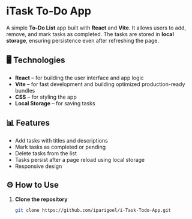 # iTask To-Do App

A simple **To-Do List** app built with **React** and **Vite**. It allows users to add, remove, and mark tasks as completed. The tasks are stored in **local storage**, ensuring persistence even after refreshing the page.

## 🖥️ Technologies

- **React** – for building the user interface and app logic
- **Vite** – for fast development and building optimized production-ready bundles
- **CSS** – for styling the app
- **Local Storage** – for saving tasks

## 📊 Features

- Add tasks with titles and descriptions
- Mark tasks as completed or pending
- Delete tasks from the list
- Tasks persist after a page reload using local storage
- Responsive design

## ⚙️ How to Use

1. **Clone the repository**
   ```bash
   git clone https://github.com/iparigoel/i-Task-Todo-App.git
